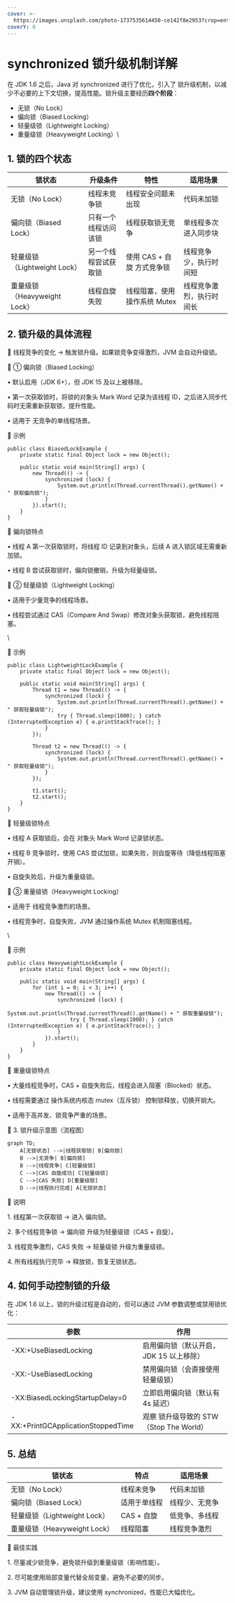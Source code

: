 ```yaml
---
cover: >-
  https://images.unsplash.com/photo-1737535614450-ce142f8e2953?crop=entropy&cs=srgb&fm=jpg&ixid=M3wxOTcwMjR8MHwxfHJhbmRvbXx8fHx8fHx8fDE3Mzk3OTg1MDh8&ixlib=rb-4.0.3&q=85
coverY: 0
---
```


# synchronized 锁升级机制详解

在 JDK 1.6 之后，Java 对 synchronized 进行了优化，引入了 锁升级机制，以减少不必要的上下文切换，提高性能。锁升级主要经历**四个阶段**：

* 无锁（No Lock）
* 偏向锁（Biased Locking）
* 轻量级锁（Lightweight Locking）
* 重量级锁（Heavyweight Locking）\


## 1. 锁的四个状态

| 锁状态                    | 升级条件       | 特性                | 适用场景         |
| ---------------------- | ---------- | ----------------- | ------------ |
| 无锁（No Lock）            | 线程未竞争锁     | 线程安全问题未出现         | 代码未加锁        |
| 偏向锁（Biased Lock）       | 只有一个线程访问该锁 | 线程获取锁无竞争          | 单线程多次进入同步块   |
| 轻量级锁（Lightweight Lock） | 另一个线程尝试获取锁 | 使用 CAS + 自旋 方式竞争锁 | 线程竞争少，执行时间短  |
| 重量级锁（Heavyweight Lock） | 线程自旋失败     | 线程阻塞，使用操作系统 Mutex | 线程竞争激烈，执行时间长 |

## 2. 锁升级的具体流程

🔹 线程竞争的变化 → 触发锁升级。如果锁竞争变得激烈，JVM 会自动升级锁。

🔹 ① 偏向锁（Biased Locking）

• 默认启用（JDK 6+），但 JDK 15 及以上被移除。

• 第一次获取锁时，将锁的对象头 Mark Word 记录为该线程 ID，之后进入同步代码时无需重新获取锁，提升性能。

• 适用于 无竞争的单线程场景。

🌟 示例

```
public class BiasedLockExample {
    private static final Object lock = new Object();

    public static void main(String[] args) {
        new Thread(() -> {
            synchronized (lock) {
                System.out.println(Thread.currentThread().getName() + " 获取偏向锁");
            }
        }).start();
    }
}
```

📌 偏向锁特点

• 线程 A 第一次获取锁时，将线程 ID 记录到对象头，后续 A 进入锁区域无需重新加锁。

• 线程 B 尝试获取锁时，偏向锁撤销，升级为轻量级锁。

🔹 ② 轻量级锁（Lightweight Locking）

• 适用于少量竞争的线程场景。

• 线程尝试通过 CAS（Compare And Swap）修改对象头获取锁，避免线程阻塞。

\


🌟 示例

```
public class LightweightLockExample {
    private static final Object lock = new Object();

    public static void main(String[] args) {
        Thread t1 = new Thread(() -> {
            synchronized (lock) {
                System.out.println(Thread.currentThread().getName() + " 获取轻量级锁");
                try { Thread.sleep(1000); } catch (InterruptedException e) { e.printStackTrace(); }
            }
        });

        Thread t2 = new Thread(() -> {
            synchronized (lock) {
                System.out.println(Thread.currentThread().getName() + " 获取轻量级锁");
            }
        });

        t1.start();
        t2.start();
    }
}
```

📌 轻量级锁特点

• 线程 A 获取锁后，会在 对象头 Mark Word 记录锁状态。

• 线程 B 竞争锁时，使用 CAS 尝试加锁，如果失败，则自旋等待（降低线程阻塞开销）。

• 自旋失败后，升级为重量级锁。

🔹 ③ 重量级锁（Heavyweight Locking）

• 适用于 线程竞争激烈的场景。

• 线程竞争时，自旋失败，JVM 通过操作系统 Mutex 机制阻塞线程。

\


🌟 示例

```
public class HeavyweightLockExample {
    private static final Object lock = new Object();

    public static void main(String[] args) {
        for (int i = 0; i < 3; i++) {
            new Thread(() -> {
                synchronized (lock) {
                    System.out.println(Thread.currentThread().getName() + " 获取重量级锁");
                    try { Thread.sleep(1000); } catch (InterruptedException e) { e.printStackTrace(); }
                }
            }).start();
        }
    }
}
```

📌 重量级锁特点

• 大量线程竞争时，CAS + 自旋失败后，线程会进入阻塞（Blocked）状态。

• 线程需要通过 操作系统内核态 mutex（互斥锁） 控制锁释放，切换开销大。

• 适用于高并发、锁竞争严重的场景。

📌 3. 锁升级示意图（流程图）

```mermaid
graph TD;
    A[无锁状态] -->|线程获取锁| B[偏向锁]
    B -->|无竞争| B[偏向锁]
    B -->|线程竞争| C[轻量级锁]
    C -->|CAS 自旋成功| C[轻量级锁]
    C -->|CAS 失败| D[重量级锁]
    D -->|线程执行完成| A[无锁状态]
```



📌 说明

1\. 线程第一次获取锁 → 进入 偏向锁。

2\. 多个线程竞争锁 → 偏向锁 升级为轻量级锁（CAS + 自旋）。

3\. 线程竞争激烈，CAS 失败 → 轻量级锁 升级为重量级锁。

4\. 所有线程执行完毕 → 释放锁，恢复无锁状态。

## 4. 如何手动控制锁的升级

在 JDK 1.6 以上，锁的升级过程是自动的，但可以通过 JVM 参数调整或禁用锁优化：

| 参数                                 | 作用                            |
| ---------------------------------- | ----------------------------- |
| -XX:+UseBiasedLocking              | 启用偏向锁（默认开启，JDK 15 以上移除）       |
| -XX:-UseBiasedLocking              | 禁用偏向锁（会直接使用轻量级锁）              |
| -XX:BiasedLockingStartupDelay=0    | 立即启用偏向锁（默认有 4s 延迟）            |
| -XX:+PrintGCApplicationStoppedTime | 观察 锁升级导致的 STW（Stop The World） |

## 5. 总结

| 锁状态                    | 特点       | 适用场景    |
| ---------------------- | -------- | ------- |
| 无锁（No Lock）            | 线程未竞争    | 代码未加锁   |
| 偏向锁（Biased Lock）       | 适用于单线程   | 线程少、无竞争 |
| 轻量级锁（Lightweight Lock） | CAS + 自旋 | 低竞争、多线程 |
| 重量级锁（Heavyweight Lock） | 线程阻塞     | 线程竞争激烈  |

🚀 最佳实践

1\. 尽量减少锁竞争，避免锁升级到重量级锁（影响性能）。

2\. 尽可能使用局部变量代替全局变量，避免不必要的同步。

3\. JVM 自动管理锁升级，建议使用 synchronized，性能已大幅优化。
